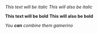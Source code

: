 *This text will be italic*
_This will also be italic_

**This text will be bold**
__This will also be bold__

_You **can** combine them_
_gamerino_
